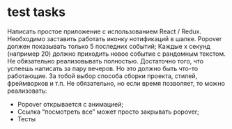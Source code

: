 # test tasks

Написать простое приложение с использованием React / Redux.
Необходимо заставить работать иконку нотификаций в шапке.
Popover должен показывать только 5 последних событий;
Каждые x секунд (например 20) должно приходить новое событие с рандомным текстом.
Не обязательно реализовывать полностью. Достаточно того, что успеешь написать за пару вечеров. Но это должно быть что-то работающие.
За тобой выбор способа сборки проекта, стилей, фреймворков и т.п.
Не обязательно, но если время позволяет, то можно реализовать:
- Popover открывается с анимацией;
- Ссылка “посмотреть все” может просто закрывать popover;
- Тесты